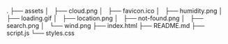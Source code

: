 .
├── assets
│   ├── cloud.png
│   ├── favicon.ico
│   ├── humidity.png
│   ├── loading.gif
│   ├── location.png
│   ├── not-found.png
│   ├── search.png
│   └── wind.png
├── index.html
├── README.md
├── script.js
└── styles.css


